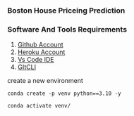 ### Boston House Priceing Prediction

### Software And Tools Requirements

1. [Github Account](https://github.com/)
2. [Heroku Account](https://heroku.com/)
3. [Vs Code IDE](https://code.visualstudio.com/)
4. [GItCLI](https://git-scm.com/book/en/v2/getting-Started-The-Command-Line)


create a new environment

```
conda create -p venv python==3.10 -y
``````
``````
conda activate venv/
``````